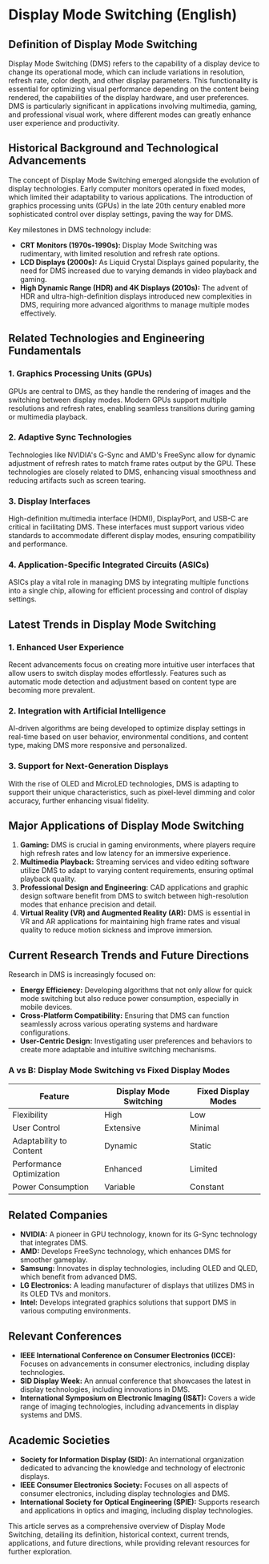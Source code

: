 # Display Mode Switching (English)

## Definition of Display Mode Switching

Display Mode Switching (DMS) refers to the capability of a display device to change its operational mode, which can include variations in resolution, refresh rate, color depth, and other display parameters. This functionality is essential for optimizing visual performance depending on the content being rendered, the capabilities of the display hardware, and user preferences. DMS is particularly significant in applications involving multimedia, gaming, and professional visual work, where different modes can greatly enhance user experience and productivity.

## Historical Background and Technological Advancements

The concept of Display Mode Switching emerged alongside the evolution of display technologies. Early computer monitors operated in fixed modes, which limited their adaptability to various applications. The introduction of graphics processing units (GPUs) in the late 20th century enabled more sophisticated control over display settings, paving the way for DMS.

Key milestones in DMS technology include:
- **CRT Monitors (1970s-1990s):** Display Mode Switching was rudimentary, with limited resolution and refresh rate options.
- **LCD Displays (2000s):** As Liquid Crystal Displays gained popularity, the need for DMS increased due to varying demands in video playback and gaming.
- **High Dynamic Range (HDR) and 4K Displays (2010s):** The advent of HDR and ultra-high-definition displays introduced new complexities in DMS, requiring more advanced algorithms to manage multiple modes effectively.

## Related Technologies and Engineering Fundamentals

### 1. Graphics Processing Units (GPUs)

GPUs are central to DMS, as they handle the rendering of images and the switching between display modes. Modern GPUs support multiple resolutions and refresh rates, enabling seamless transitions during gaming or multimedia playback.

### 2. Adaptive Sync Technologies

Technologies like NVIDIA's G-Sync and AMD's FreeSync allow for dynamic adjustment of refresh rates to match frame rates output by the GPU. These technologies are closely related to DMS, enhancing visual smoothness and reducing artifacts such as screen tearing.

### 3. Display Interfaces

High-definition multimedia interface (HDMI), DisplayPort, and USB-C are critical in facilitating DMS. These interfaces must support various video standards to accommodate different display modes, ensuring compatibility and performance.

### 4. Application-Specific Integrated Circuits (ASICs)

ASICs play a vital role in managing DMS by integrating multiple functions into a single chip, allowing for efficient processing and control of display settings.

## Latest Trends in Display Mode Switching

### 1. Enhanced User Experience

Recent advancements focus on creating more intuitive user interfaces that allow users to switch display modes effortlessly. Features such as automatic mode detection and adjustment based on content type are becoming more prevalent.

### 2. Integration with Artificial Intelligence

AI-driven algorithms are being developed to optimize display settings in real-time based on user behavior, environmental conditions, and content type, making DMS more responsive and personalized.

### 3. Support for Next-Generation Displays

With the rise of OLED and MicroLED technologies, DMS is adapting to support their unique characteristics, such as pixel-level dimming and color accuracy, further enhancing visual fidelity.

## Major Applications of Display Mode Switching

1. **Gaming:** DMS is crucial in gaming environments, where players require high refresh rates and low latency for an immersive experience.
2. **Multimedia Playback:** Streaming services and video editing software utilize DMS to adapt to varying content requirements, ensuring optimal playback quality.
3. **Professional Design and Engineering:** CAD applications and graphic design software benefit from DMS to switch between high-resolution modes that enhance precision and detail.
4. **Virtual Reality (VR) and Augmented Reality (AR):** DMS is essential in VR and AR applications for maintaining high frame rates and visual quality to reduce motion sickness and improve immersion.

## Current Research Trends and Future Directions

Research in DMS is increasingly focused on:
- **Energy Efficiency:** Developing algorithms that not only allow for quick mode switching but also reduce power consumption, especially in mobile devices.
- **Cross-Platform Compatibility:** Ensuring that DMS can function seamlessly across various operating systems and hardware configurations.
- **User-Centric Design:** Investigating user preferences and behaviors to create more adaptable and intuitive switching mechanisms.

### A vs B: Display Mode Switching vs Fixed Display Modes

| Feature                     | Display Mode Switching    | Fixed Display Modes       |
|-----------------------------|---------------------------|---------------------------|
| Flexibility                 | High                      | Low                       |
| User Control                | Extensive                 | Minimal                   |
| Adaptability to Content     | Dynamic                   | Static                    |
| Performance Optimization     | Enhanced                  | Limited                   |
| Power Consumption           | Variable                  | Constant                  |

## Related Companies

- **NVIDIA:** A pioneer in GPU technology, known for its G-Sync technology that integrates DMS.
- **AMD:** Develops FreeSync technology, which enhances DMS for smoother gameplay.
- **Samsung:** Innovates in display technologies, including OLED and QLED, which benefit from advanced DMS.
- **LG Electronics:** A leading manufacturer of displays that utilizes DMS in its OLED TVs and monitors.
- **Intel:** Develops integrated graphics solutions that support DMS in various computing environments.

## Relevant Conferences

- **IEEE International Conference on Consumer Electronics (ICCE):** Focuses on advancements in consumer electronics, including display technologies.
- **SID Display Week:** An annual conference that showcases the latest in display technologies, including innovations in DMS.
- **International Symposium on Electronic Imaging (IS&T):** Covers a wide range of imaging technologies, including advancements in display systems and DMS.

## Academic Societies

- **Society for Information Display (SID):** An international organization dedicated to advancing the knowledge and technology of electronic displays.
- **IEEE Consumer Electronics Society:** Focuses on all aspects of consumer electronics, including display technologies and DMS.
- **International Society for Optical Engineering (SPIE):** Supports research and applications in optics and imaging, including display technologies.

This article serves as a comprehensive overview of Display Mode Switching, detailing its definition, historical context, current trends, applications, and future directions, while providing relevant resources for further exploration.